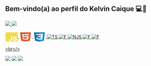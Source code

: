 ## Bem-vindo(a) ao perfil do Kelvin Caique 💻🚀

 <div>
   <a href="https://github.com/oDevKelvin">
   <img height="200em" src="https://github-readme-stats.vercel.app/api?username=oDevKelvin&show_icons=true&theme=tokyonight&include_all_commits=true&count_private=true"/>
   <img height="158em" src="https://github-readme-stats.vercel.app/api/top-langs/?username=oDevKelvin&layout=compact&langs_count=6&theme=tokyonight"/>
</div>
    
<div style="display: inline_block"><br>
  <img align="center" alt="Js" height="30" width="40" src="https://raw.githubusercontent.com/devicons/devicon/master/icons/javascript/javascript-plain.svg">
  <img align="center" alt="HTML" height="30" width="40" src="https://raw.githubusercontent.com/devicons/devicon/master/icons/html5/html5-original.svg">
  <img align="center" alt="CSS" height="30" width="40" src="https://raw.githubusercontent.com/devicons/devicon/master/icons/css3/css3-original.svg">
  <img align="center" alt="TS" height="30" width="40" src="https://cdn.jsdelivr.net/gh/devicons/devicon@latest/icons/typescript/typescript-original.svg">
  <img align="center" alt="F" height="30" width="40" src="https://cdn.jsdelivr.net/gh/devicons/devicon@latest/icons/figma/figma-original.svg" />
  <img align="center" alt="NJS" height="30" width="40" src="https://cdn.jsdelivr.net/gh/devicons/devicon@latest/icons/nodejs/nodejs-plain-wordmark.svg" />
  <img align="center" alt="F" height="30" width="40" src="https://cdn.jsdelivr.net/gh/devicons/devicon@latest/icons/react/react-original-wordmark.svg" />         
  <img align="center" alt="F" height="30" width="40" src="https://cdn.jsdelivr.net/gh/devicons/devicon@latest/icons/git/git-original.svg" />
</div>

 <br</>
<div> 
  <a href="" target="_blank"><img src="https://img.shields.io/badge/-Instagram-%23E4405F?style=for-the-badge&logo=instagram&logoColor=white" target="_blank"></a>
  <a href = "mailto:devkelvincaique@gmail.com"><img src="https://img.shields.io/badge/-Gmail-%23333?style=for-the-badge&logo=gmail&logoColor=white" target="_blank"></a>
 <a href="" target="_blank"><img src="https://img.shields.io/badge/-LinkedIn-%230077B5?style=for-the-badge&logo=linkedin&logoColor=white" target="_blank"></a>
</div>
